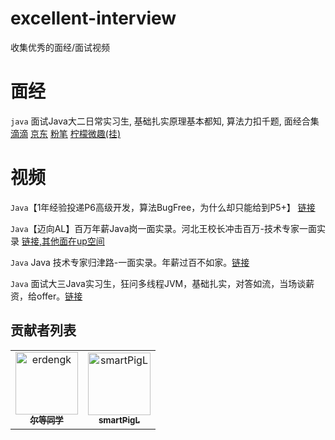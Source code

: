 # excellent-interview
收集优秀的面经/面试视频



# 面经

`java`  面试Java大二日常实习生, 基础扎实原理基本都知, 算法力扣千题, 面经合集 [滴滴](https://blog.csdn.net/m0_60413302/article/details/127591144?spm=1001.2014.3001.5501) [京东](https://blog.csdn.net/m0_60413302/article/details/127590986?spm=1001.2014.3001.5501) [粉笔](https://blog.csdn.net/m0_60413302/article/details/127591060?spm=1001.2014.3001.5501) [柠檬微趣(挂)](https://blog.csdn.net/m0_60413302/article/details/127591111?spm=1001.2014.3001.5501)

# 视频

`Java`【1年经验投递P6高级开发，算法BugFree，为什么却只能给到P5+】 [链接](https://www.bilibili.com/video/BV1We4y1E7a9)

`Java`【迈向AL】百万年薪Java岗一面实录。河北王校长冲击百万-技术专家一面实录 [链接,其他面在up空间](https://www.bilibili.com/video/BV1YF411E77h)

`Java` Java 技术专家归津路-一面实录。年薪过百不如家。[链接](https://www.bilibili.com/video/BV1Gm4y1w7BN)

`Java` 面试大三Java实习生，狂问多线程JVM，基础扎实，对答如流，当场谈薪资，给offer。[链接](https://www.bilibili.com/video/BV115411x7im)





## 贡献者列表

<!-- readme: collaborators,contributors -start -->
<table>
<tr>
    <td align="center">
        <a href="https://github.com/erdengk">
            <img src="https://avatars.githubusercontent.com/u/37730787?v=4" width="100;" alt="erdengk"/>
            <br />
            <sub><b>尔等同学</b></sub>
        </a>
    </td>
    <td align="center">
        <a href="https://github.com/smartPigL">
            <img src="https://avatars.githubusercontent.com/u/105263828?v=4" width="100;" alt="smartPigL"/>
            <br />
            <sub><b>smartPigL</b></sub>
        </a>
    </td></tr>
</table>
<!-- readme: collaborators,contributors -end -->



